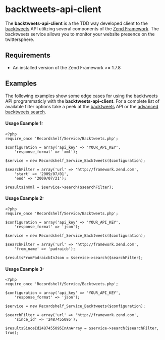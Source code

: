 backtweets-api-client
======
The **backtweets-api-client** is a the TDD way developed client to the [backtweets](http://backtweets.com/api/) API utilizing several components of the [Zend Framework](http://framework.zend.com/). The backtweets service allows you to monitor your website presence on the twittersphere.

Requirements
------------
* An installed version of the Zend Framework >= 1.7.8

Examples
------------
The following examples show some edge cases for using the backtweets API programmaticly with the **backtweets-api-client**. For a complete list of available filter options take a peek at the [backtweets](http://backtweets.com/api/) API or the [advanced backtweets search](http://backtweets.com/search).

#### Usage Example 1:
    
    <?php
    require_once 'Recordshelf/Service/Backtweets.php';
    
    $configuration = array('api_key' => 'YOUR_API_KEY', 
        'response_format' => 'xml');
    
    $service = new Recordshelf_Service_Backtweets($configuration);
    
    $searchFilter = array('url' => 'http://framework.zend.com', 
        'start' => '2009/07/01',
        'end' => '2009/07/21');
    
    $resultsInXml = $service->search($searchFilter);

#### Usage Example 2:

    <?php
    require_once 'Recordshelf/Service/Backtweets.php';

    $configuration = array('api_key' => 'YOUR_API_KEY', 
        'response_format' => 'json');

    $service = new Recordshelf_Service_Backtweets($configuration);

    $searchFilter = array('url' => 'http://framework.zend.com',
        'from_name' => 'padraicb');

    $resultsFromPadraicbInJson = $service->search($searchFilter);

#### Usage Example 3:

    <?php
    require_once 'Recordshelf/Service/Backtweets.php';

    $configuration = array('api_key' => 'YOUR_API_KEY', 
        'response_format' => 'json');

    $service = new Recordshelf_Service_Backtweets($configuration);

    $searchFilter = array('url' => 'http://framework.zend.com',
        'since_id' => '2487455095');

    $resultsSinceId2487455095InAnArray = $service->search($searchFilter, true);